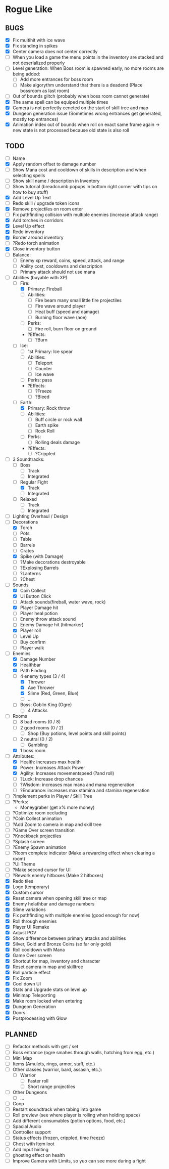 # Rogue Like


## BUGS

- [x] Fix multihit with ice wave
- [x] Fix standing in spikes
- [x] Center camera does not center correctly
- [ ] When you load a game the menu points in the inventory are stacked and not deserialized properly
- [ ] Level generation: When Boss room is spawned early, no more rooms are being added:
	- [ ] Add more entrances for boss room
	- [ ] Make algorythm understand that there is a deadend (Place bossroom as last room)
- [ ] Out of bounds glitch (probably when boss room cannot generate)
- [x] The same spell can be equiped multiple times
- [x] Camera is not perfectly ceneted on the start of skill tree and map
- [x] Dungeon generation issue (Sometimes wrong entrances get generated, mostly top entrances)
- [x] Animation index out of bounds when roll on exact same frame again -> new state is not processed because old state is also roll

## TODO

- [ ] Name
- [x] Apply random offset to damage number
- [ ] Show Mana cost and cooldown of skills in description and when selecting spells
- [ ] Show skill name / description in Inventory
- [ ] Show tutorial (breadcrumb popups in bottom right corner with tips on how to buy stuff)
- [x] Add Level Up Text
- [ ] Redo skill / upgrade token icons
- [x] Remove projectiles on room enter
- [ ] Fix pathfinding collision with multiple enemies (increase attack range)
- [x] Add torches in corridors
- [x] Level Up effect
- [x] Redo inventory
- [x] Border around inventory
- [ ] ?Redo torch animation
- [x] Close inventory button
- [ ] Balance:
	- [ ] Enemy xp reward, coins, speed, attack, and range
	- [ ] Ability cost, cooldowns and description
	- [ ] Primary attack should not use mana
- [ ] Abilities (buyable with XP)
	- [ ] Fire:
		- [x] Primary: Fireball
		- [ ] Abilities:
			- [ ] Fire beam many small little fire projectiles
			- [ ] Fire wave around player
			- [ ] Heat buff (speed and damage)
			- [ ] Burning floor wave (aoe)
		- [ ] Perks:
			- [ ] Fire roll, burn floor on ground
		- ?Effects:
			- [ ] ?Burn
	- [ ] Ice:
		- [ ] 1st Primary: Ice spear
		- [ ] Abilities:
			- [ ] Teleport
			- [ ] Counter
			- [ ] Ice wave
		- [ ] Perks:
			pass
		- ?Effects:
			- [ ] ?Freeze
			- [ ] ?Bleed
	- [ ] Earth:
		- [x] Primary: Rock throw
		- [ ] Abilities:
			- [ ] Buff circle or rock wall
			- [ ] Earth spike
			- [ ] Rock Roll
		- [ ] Perks:
			- [ ] Rolling deals damage
		- ?Effects:
			- [ ] ?Crippled
- [ ] 3 Soundtracks:
	- [ ] Boss
		- [ ] Track
		- [ ] Integrated
	- [ ] Regular Fight
		- [x] Track
		- [ ] Integrated
	- [ ] Relaxed
		- [ ] Track
		- [ ] Integrated
- [ ] Lighting Overhaul / Design
- [ ] Decorations
	- [x] Torch
	- [ ] Pots
	- [ ] Table
	- [ ] Barrels
	- [ ] Crates
	- [x] Spike (with Damage)
	- [ ] ?Make decorations destroyable
	- [ ] ?Explosing Barrels
	- [ ] ?Lanterns
	- [ ] ?Chest
- [ ] Sounds
	- [x] Coin Collect
	- [x] Ui Button Click
	- [ ] Attack sounds(fireball, water wave, rock)
	- [x] Player Damage hit
	- [ ] Player heal potion
	- [ ] Enemy throw attack sound
	- [ ] Enemy Damage hit (hitmarker)
	- [x] Player roll
	- [ ] Level Up
	- [ ] Buy confirm
	- [ ] Player walk
- [ ] Enemies
	- [x] Damage Number
	- [x] Healthbar
	- [X] Path Finding
	- [ ] 4 enemy types (3 / 4)
		- [x] Thrower
		- [x] Axe Thrower
		- [x] Slime (Red, Green, Blue)
		- [ ] ...
	- [ ] Boss: Goblin King (Ogre)
		- [ ] 4 Attacks
- [ ] Rooms
	- [ ] 8 bad rooms (0 / 8)
	- [ ] 2 good rooms (0 / 2)
		- [ ] Shop (Buy potions, level points and skill points)
	- [ ] 2 neutral (0 / 2)
		- [ ] Gambling
	- [x] 1 boss room
- [ ] Attributes:
	- [x] Health: increases max health
	- [x] Power: Increases Attack Power
	- [x] Agility: Increases movementspeed (?and roll)
	- [ ] ?Luck: Increase drop chances
	- [ ] ?Wisdom: increases max mana and mana regeneration
	- [ ] ?Endurance: increases max stamina and stamina regeneration

- [ ] ?Implement perks in Player / Skill Tree
- [ ] ?Perks:
	- Moneygraber (get x% more money)
- [ ] ?Optimize room occluding
- [ ] ?Coin Collect animation
- [ ] ?Add Zoom to camera in map and skill tree
- [ ] ?Game Over screen transition
- [ ] ?Knockback projectiles
- [ ] ?Splash screen
- [ ] ?Enemy Spawn animation
- [ ] ?Room complete indicator (Make a rewarding effect when clearing a room)
- [ ] ?UI Theme
- [ ] ?Make second cursor for UI
- [ ] ?Rework enemy hitboxes (Make 2 hitboxes)
- [x] Redo tiles
- [x] Logo (temporary)
- [x] Custom cursor
- [x] Reset camera when opening skill tree or map
- [x] Enemy helathbar and damage numbers
- [x] Slime variations
- [x] Fix pathfinding with multiple enemies (good enough for now)
- [x] Roll through enemies
- [x] Player UI Remake
- [x] Adjust POV
- [x] Show difference between primary attacks and abilities
- [x] Silver, Gold and Bronze Coins (so far only gold)
- [x] Roll cooldown with Mana
- [x] Game Over screen
- [x] Shortcut for map, inventory and character
- [x] Reset camera in map and skilltree
- [x] Roll particle effect
- [x] Fix Zoom
- [x] Cool down UI
- [x] Stats and Upgrade stats on level up
- [x] Minimap Teleporting
- [x] Make room locked when entering
- [x] Dungeon Generation
- [x] Doors
- [x] Postprocessing with Glow

## PLANNED

- [ ] Refactor methods with get / set
- [ ] Boss entrance (ogre smahes through walls, hatching from egg, etc.)
- [ ] Mini Map
- [ ] Items (Amulets, rings, armor, staff, etc.)
- [ ] Other classes (warrior, bard, assasin, etc.):
	- [ ] Warrior
		- [ ] Faster roll
		- [ ] Short range projectiles
- [ ] Other Dungeons
	- [ ] ...
- [ ] Coop
- [ ] Restart soundtrack when tabing into game
- [ ] Roll preview (see where player is rolling when holding space)
- [ ] Add different consumables (potion options, food, etc.)
- [ ] Spacial Audio
- [ ] Controller support
- [ ] Status effects (frozen, crippled, time freeze)
- [ ] Chest with Item loot
- [ ] Add Input hinting
- [ ] ghosting effect on health
- [ ] Improve Camera with Limits, so yuo can see more during a fight
